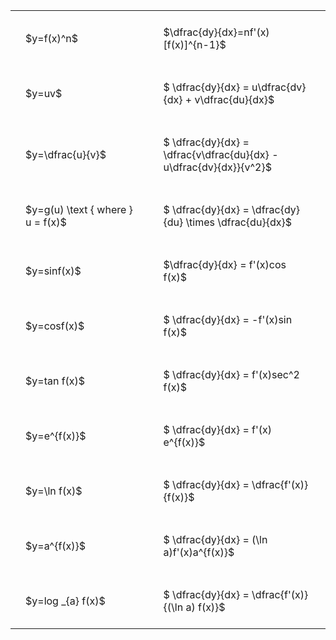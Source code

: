 #  
<br>
<style type="text/css">
#T_f9fa2 th.col_heading {
  text-align: left;
  font-size: 1em;
}
#T_f9fa2 td {
  text-align: left;
  font-size: 1em;
  padding: 1.5em;
}
#T_f9fa2_row0_col0, #T_f9fa2_row1_col0, #T_f9fa2_row2_col0, #T_f9fa2_row3_col0, #T_f9fa2_row4_col0, #T_f9fa2_row5_col0, #T_f9fa2_row6_col0, #T_f9fa2_row7_col0, #T_f9fa2_row8_col0, #T_f9fa2_row9_col0, #T_f9fa2_row10_col0 {
  width: 300px;
  white-space: pre-wrap;
}
#T_f9fa2_row0_col1, #T_f9fa2_row1_col1, #T_f9fa2_row2_col1, #T_f9fa2_row3_col1, #T_f9fa2_row4_col1, #T_f9fa2_row5_col1, #T_f9fa2_row6_col1, #T_f9fa2_row7_col1, #T_f9fa2_row8_col1, #T_f9fa2_row9_col1, #T_f9fa2_row10_col1 {
  width: 400px;
  white-space: pre-wrap;
}
</style>
<table id="T_f9fa2">
  <thead>
  </thead>
  <tbody>
    <tr>
      <td id="T_f9fa2_row0_col0" class="data row0 col0" >$y=f(x)^n$</td>
      <td id="T_f9fa2_row0_col1" class="data row0 col1" >$\dfrac{dy}{dx}=nf'(x)[f(x)]^{n-1}$</td>
    </tr>
    <tr>
      <td id="T_f9fa2_row1_col0" class="data row1 col0" >$y=uv$</td>
      <td id="T_f9fa2_row1_col1" class="data row1 col1" >$ \dfrac{dy}{dx} = u\dfrac{dv}{dx} + v\dfrac{du}{dx}$</td>
    </tr>
    <tr>
      <td id="T_f9fa2_row2_col0" class="data row2 col0" >$y=\dfrac{u}{v}$</td>
      <td id="T_f9fa2_row2_col1" class="data row2 col1" >$ \dfrac{dy}{dx} = \dfrac{v\dfrac{du}{dx} - u\dfrac{dv}{dx}}{v^2}$</td>
    </tr>
    <tr>
      <td id="T_f9fa2_row3_col0" class="data row3 col0" >$y=g(u) \text { where } u = f(x)$</td>
      <td id="T_f9fa2_row3_col1" class="data row3 col1" >$ \dfrac{dy}{dx} = \dfrac{dy}{du} \times \dfrac{du}{dx}$</td>
    </tr>
    <tr>
      <td id="T_f9fa2_row4_col0" class="data row4 col0" >$y=sinf(x)$</td>
      <td id="T_f9fa2_row4_col1" class="data row4 col1" >$\dfrac{dy}{dx} = f'(x)cos f(x)$</td>
    </tr>
    <tr>
      <td id="T_f9fa2_row5_col0" class="data row5 col0" >$y=cosf(x)$</td>
      <td id="T_f9fa2_row5_col1" class="data row5 col1" >$ \dfrac{dy}{dx} = -f'(x)sin f(x)$</td>
    </tr>
    <tr>
      <td id="T_f9fa2_row6_col0" class="data row6 col0" >$y=tan f(x)$</td>
      <td id="T_f9fa2_row6_col1" class="data row6 col1" >$ \dfrac{dy}{dx} = f'(x)sec^2 f(x)$</td>
    </tr>
    <tr>
      <td id="T_f9fa2_row7_col0" class="data row7 col0" >$y=e^{f(x)}$</td>
      <td id="T_f9fa2_row7_col1" class="data row7 col1" >$ \dfrac{dy}{dx} = f'(x) e^{f(x)}$</td>
    </tr>
    <tr>
      <td id="T_f9fa2_row8_col0" class="data row8 col0" >$y=\ln f(x)$</td>
      <td id="T_f9fa2_row8_col1" class="data row8 col1" >$ \dfrac{dy}{dx} = \dfrac{f'(x)}{f(x)}$</td>
    </tr>
    <tr>
      <td id="T_f9fa2_row9_col0" class="data row9 col0" >$y=a^{f(x)}$</td>
      <td id="T_f9fa2_row9_col1" class="data row9 col1" >$ \dfrac{dy}{dx} = (\ln a)f'(x)a^{f(x)}$</td>
    </tr>
    <tr>
      <td id="T_f9fa2_row10_col0" class="data row10 col0" >$y=log _{a} f(x)$</td>
      <td id="T_f9fa2_row10_col1" class="data row10 col1" >$ \dfrac{dy}{dx} = \dfrac{f'(x)}{(\ln a) f(x)}$</td>
    </tr>
  </tbody>
</table>
